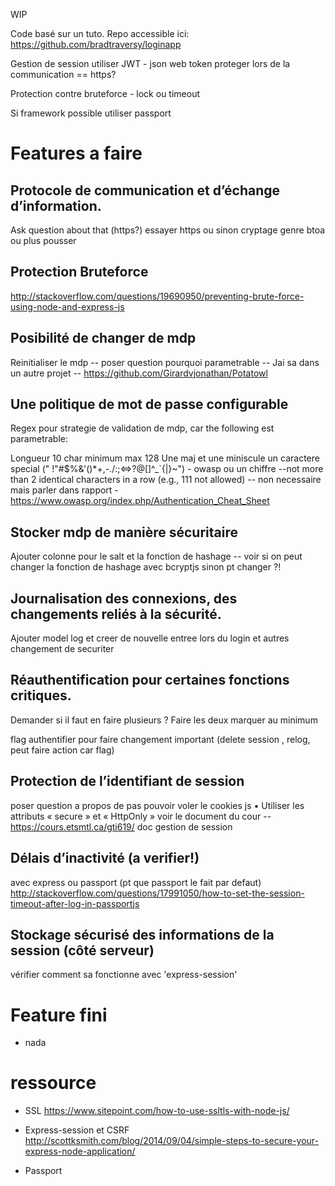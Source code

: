 WIP

Code basé sur un tuto. Repo accessible ici:
https://github.com/bradtraversy/loginapp

Gestion de session utiliser JWT - json web token
proteger lors de la communication == https?


Protection contre bruteforce - lock ou timeout

Si framework possible utiliser passport



# Features a faire

## Protocole de communication et d’échange d’information.
 Ask question about that (https?)
 essayer https ou sinon cryptage genre btoa ou plus pousser

## Protection Bruteforce
http://stackoverflow.com/questions/19690950/preventing-brute-force-using-node-and-express-js

## Posibilité de changer de mdp
Reinitialiser le mdp -- poser question pourquoi parametrable
-- Jai sa dans un autre projet -- https://github.com/Girardvjonathan/Potatowl


## Une politique de mot de passe configurable

Regex pour strategie de validation de mdp, car the following est parametrable:

Longueur 10 char minimum max 128
Une maj et une miniscule
un caractere special (" !"#$%&'()*+,-./:;<=>?@[\]^_`{|}~") - owasp
ou un chiffre
--not more than 2 identical characters in a row (e.g., 111 not allowed) -- non necessaire mais parler dans rapport
-https://www.owasp.org/index.php/Authentication_Cheat_Sheet

## Stocker mdp de manière sécuritaire
Ajouter colonne pour le salt et la fonction de hashage
-- voir si on peut changer la fonction de hashage avec bcryptjs sinon pt changer ?!

## Journalisation des connexions, des changements reliés à la sécurité.
Ajouter model log et creer de nouvelle entree lors du login et autres changement de securiter


## Réauthentification pour certaines fonctions critiques.
Demander si il faut en faire plusieurs ?
Faire les deux marquer au minimum

flag authentifier pour faire changement important (delete session , relog, peut faire action car flag)

## Protection de l’identifiant de session
poser question a propos de pas pouvoir voler le cookies js
• Utiliser les attributs « secure » et « HttpOnly »
voir le document du cour -- https://cours.etsmtl.ca/gti619/ doc gestion de session

## Délais d’inactivité (a verifier!)
avec express ou passport (pt que passport le fait par defaut)
http://stackoverflow.com/questions/17991050/how-to-set-the-session-timeout-after-log-in-passportjs


## Stockage sécurisé des informations de la session (côté serveur)
vérifier comment sa fonctionne avec 'express-session'



# Feature fini

* nada



# ressource

* SSL https://www.sitepoint.com/how-to-use-ssltls-with-node-js/

* Express-session et CSRF
http://scottksmith.com/blog/2014/09/04/simple-steps-to-secure-your-express-node-application/

* Passport 